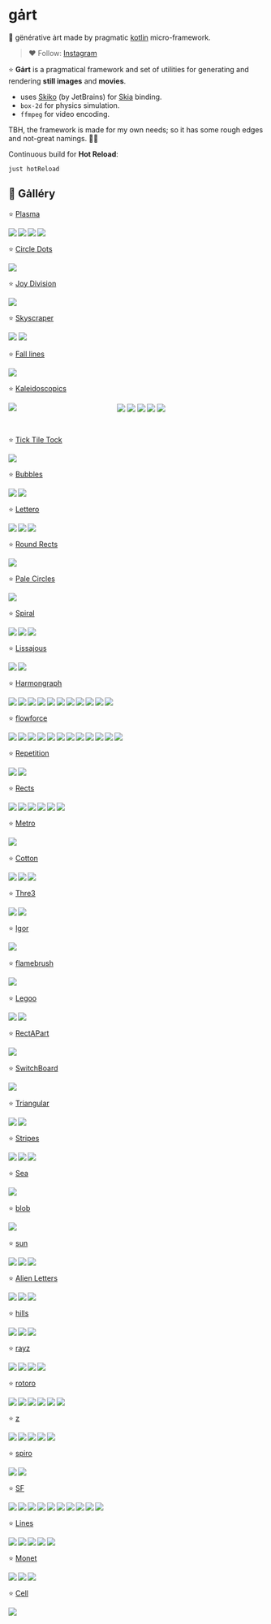 # gȧrt

🧧 gënérative ȧrt made by pragmatic [kotlin](WhyKotlin.md) micro-framework.

> ❤️ Follow: [Instagram](https://www.instagram.com/gart_173)

⭐️ **Gȧrt** is a pragmatical framework and set of utilities for generating and rendering
**still images** and **movies**.

+ uses [Skiko](https://github.com/JetBrains/skiko) (by JetBrains) for [Skia](https://skia.org) binding.
+ `box-2d` for physics simulation.
+ `ffmpeg` for video encoding.

TBH, the framework is made for my own needs; so it has some rough edges and not-great namings.
🤷‍♂️

Continuous build for **Hot Reload**:

```shell
just hotReload
```

## 🍭 Gȧlléry

⭐️ [Plasma](arts/plasma/README.md)

<p align="center">
<img src="arts/plasma/plasma_thumb.png" align="left">
<img src="arts/plasma/plasma2_thumb.png" align="left">
<img src="arts/plasma/plasma3_thumb.png" align="left">
<img src="arts/plasma/plasma4_thumb.png" align="left">
</p>

<br clear="both">

⭐️ [Circle Dots](arts/circledots/README.md)

<img src="arts/circledots/circledots_thumb.png">

⭐️ [Joy Division](arts/joydiv/README.md)

<img src="arts/joydiv/joydiv_thumb.png">

⭐️ [Skyscraper](arts/skyscraper/README.md)

<img src="arts/skyscraper/skyscraper_thumb.png">
<img src="arts/skyscraper/skyscraper2_thumb.png">

⭐️ [Fall lines](arts/falllines/README.md)

<img src="arts/falllines/falllines_thumb.png">

⭐️ [Kaleidoscopics](arts/kaleiircle/README.md)

<p align="center">
<img src="arts/kaleiircle/kaleiircle_thumb.png" align="left">
<img src="arts/kaleiircle/kaleidoscope_thumb.png" align="center">
<img src="arts/kaleiircle/kaleidoscope2_thumb.png" align="center">
<img src="arts/kaleiircle/kaleidoscope2-1_thumb.png" align="center">
<img src="arts/kaleiircle/kaleidoscope2-2_thumb.png" align="center">
<img src="arts/kaleiircle/kaleidoscope3_thumb.png" align="center">
</p>

<br clear="both">

⭐️ [Tick Tile Tock](arts/ticktiletock/README.md)

<img src="arts/ticktiletock/ticktiletock_thumb.png">

⭐️ [Bubbles](arts/bubbles/README.md)

<p align="center">
<img src="arts/bubbles/Bubbles2_thumb.png" align="left">
<img src="arts/bubbles/BubbleStripe_thumb.png" align="left">
</p>

<br clear="both">

⭐️ [Lettero](arts/lettero/README.md)

<p align="center">
<img src="arts/lettero/LetterO_thumb.png" align="left">
<img src="arts/lettero/LetterO2_thumb.png" align="left">
<img src="arts/lettero/lettero3_thumb.png" align="left">
</p>

<br clear="both">

⭐️ [Round Rects](arts/roundrects/README.md)

<img src="arts/roundrects/roundrects_thumb.png">

⭐️ [Pale Circles](arts/palecircles/README.md)

<img src="arts/palecircles/palecircles_thumb.png">

⭐️ [Spiral](arts/spiral/README.md)

<p align="center">
<img src="arts/spiral/spiral_thumb.png" align="left">
<img src="arts/spiral/spiral2_thumb.png" align="left">
<img src="arts/spiral/spiral3_thumb.png" align="left">
</p>

<br clear="both">

⭐️ [Lissajous](arts/lissajous/README.md)

<p align="center">
<img src="arts/lissajous/lissajous_thumb.png" align="left">
<img src="arts/lissajous/moire_thumb.png" align="left">
</p>

<br clear="both">

⭐️ [Harmongraph](arts/harmongraph/README.md)

<p align="center">
<img src="arts/harmongraph/harmongraph0_thumb.png" align="left">
<img src="arts/harmongraph/harmongraph1_thumb.png" align="left">
<img src="arts/harmongraph/harmongraph2_thumb.png" align="left">
<img src="arts/harmongraph/hA_thumb.png" align="left">
<img src="arts/harmongraph/hB_thumb.png" align="left">
<img src="arts/harmongraph/hC_thumb.png" align="left">
<img src="arts/harmongraph/hD_thumb.png" align="left">
<img src="arts/harmongraph/hE_thumb.png" align="left">
<img src="arts/harmongraph/hF_thumb.png" align="left">
<img src="arts/harmongraph/hG_thumb.png" align="left">
<img src="arts/harmongraph/hH_thumb.png" align="left">
</p>

<br clear="both">

⭐️ [flowforce](arts/flowforce/README.md)

<p align="center">
<img src="arts/flowforce/flowforce1_thumb.png" align="left">
<img src="arts/flowforce/flowforce2_thumb.png" align="left">
<img src="arts/flowforce/flowforce3_thumb.png" align="left">
<img src="arts/flowforce/flowforce4_thumb.png" align="left">
<img src="arts/flowforce/Eclipse_thumb.png" align="left">
<img src="arts/flowforce/Spring_thumb.png" align="left">
<img src="arts/flowforce/Eclectic_thumb.png" align="left">
<img src="arts/flowforce/emergence_thumb.png" align="left">
<img src="arts/flowforce/Eclectic2_thumb.png" align="left">
<img src="arts/flowforce/interruption_thumb.png" align="left">
<img src="arts/flowforce/circlex_thumb.png" align="left">
<img src="arts/flowforce/vorflow_thumb.png" align="left">
</p>

<br clear="both">

⭐️ [Repetition](arts/repetition/README.md)

<p align="center">
<img src="arts/repetition/Repetition1_thumb.png" align="left">
<img src="arts/repetition/Repetition2_thumb.png" align="left">
</p>

<br clear="both">

⭐️ [Rects](arts/rects/README.md)

<p align="center">
<img src="arts/rects/rects1_thumb.png" align="left">
<img src="arts/rects/rects2_thumb.png" align="left">
<img src="arts/rects/rects-over_thumb.png" align="left">
<img src="arts/rects/divine-divide_thumb.png" align="left">
<img src="arts/rects/mondrian-01_thumb.png" align="left">
<img src="arts/rects/cells_thumb.png" align="left">
</p>

<br clear="both">

⭐️ [Metro](arts/metro/README.md)

<p align="center">
<img src="arts/metro/metro_thumb.png" align="left">
</p>

<br clear="both">

⭐️ [Cotton](arts/cotton/README.md)

<p align="center">
<img src="arts/cotton/cotton1_thumb.png" align="left">
<img src="arts/cotton/cotton-circles_thumb.png" align="left">
<img src="arts/cotton/cotton-circles2_thumb.png" align="left">
</p>

<br clear="both">

⭐️ [Thre3](arts/thre3/README.md)

<p align="center">
<img src="arts/thre3/surfing_thumb.png" align="left">
<img src="arts/thre3/noisepads_thumb.png" align="left">
</p>

<br clear="both">

⭐️ [Igor](arts/igor/README.md)
<p align="center">
<img src="arts/igor/igor_thumb.png" align="left">
</p>

<br clear="both">

⭐️ [flamebrush](arts/flamebrush/README.md)
<p align="center">
<img src="arts/flamebrush/flamebrush1_thumb.png" align="left">
</p>

<br clear="both">

⭐️ [Legoo](arts/legoo/README.md)
<p align="center">
<img src="arts/legoo/Legoo12_thumb.png" align="left">
<img src="arts/legoo/Legoo2_thumb.png" align="left">
</p>

<br clear="both">

⭐️ [RectAPart](arts/rectapart/README.md)
<p align="center">
<img src="arts/rectapart/rectApart_thumb.png" align="left">
</p>

<br clear="both">

⭐️ [SwitchBoard](arts/switchboard/README.md)
<p align="center">
<img src="arts/switchboard/switchboard_thumb.png" align="left">
</p>

<br clear="both">

⭐️ [Triangular](arts/triangular/README.md)
<p align="center">
<img src="arts/triangular/Triage_thumb.png" align="left">
<img src="arts/triangular/SaharaDiamond_thumb.png" align="left">
</p>

<br clear="both">

⭐️ [Stripes](arts/stripes/README.md)
<p align="center">
<img src="arts/stripes/stripes_thumb.png" align="left">
<img src="arts/stripes/tolerance_thumb.png" align="left">
<img src="arts/stripes/stripes1_thumb.png" align="left">
</p>

<br clear="both">

⭐️ [Sea](arts/sea/README.md)
<p align="center">
<img src="arts/sea/sea_thumb.png" align="left">
</p>

<br clear="both">

⭐️ [blob](arts/blob/README.md)
<p align="center">
<img src="arts/blob/blob_thumb.jpg" align="left">
</p>

<br clear="both">

⭐️ [sun](arts/sun/README.md)
<p align="center">
<img src="arts/sun/echoes2_thumb.png" align="left">
<img src="arts/sun/sunNS1_thumb.png" align="left">
<img src="arts/sun/sunlines_thumb.png" align="left">
</p>

<br clear="both">

⭐️ [Alien Letters](arts/alien/README.md)
<p align="center">
<img src="arts/alien/alien-letters-v1_thumb.png" align="left">
<img src="arts/alien/alien-letters-v2_thumb.png" align="left">
<img src="arts/alien/alien-letters-v3_thumb.png" align="left">
</p>

<br clear="both">

⭐️ [hills](arts/hills/README.md)
<p align="center">
<img src="arts/hills/february_thumb.png" align="left">
<img src="arts/hills/hills_thumb.png" align="left">
<img src="arts/hills/horizons_thumb.png" align="left">
</p>

<br clear="both">

⭐️ [rayz](arts/rayz/README.md)
<p align="center">
<img src="arts/rayz/rayz2-1_thumb.png" align="left">
<img src="arts/rayz/rayz2-2_thumb.png" align="left">
<img src="arts/rayz/rayz2-3_thumb.png" align="left">
<img src="arts/rayz/rayz_thumb.png" align="left">
</p>

<br clear="both">

⭐️ [rotoro](arts/rotoro/README.md)
<p align="center">
<img src="arts/rotoro/rotoro1_thumb.png" align="left">
<img src="arts/rotoro/rotoro2_thumb.png" align="left">
<img src="arts/rotoro/rotoro3_thumb.png" align="left">
<img src="arts/rotoro/rotoro2-0_thumb.png" align="left">
<img src="arts/rotoro/rotoro2-1_thumb.png" align="left">
<img src="arts/rotoro/rotoro2-2_thumb.png" align="left">
</p>

<br clear="both">

⭐️ [z](arts/z/README.md)
<p align="center">
<img src="arts/z/z1_thumb.png" align="left">
<img src="arts/z/z2_thumb.png" align="left">
<img src="arts/z/z3_thumb.png" align="left">
<img src="arts/z/z4_thumb.png" align="left">
<img src="arts/z/z5_thumb.png" align="left">
</p>

<br clear="both">

⭐️ [spiro](arts/spirograph/README.md)

<p align="center">
<img src="arts/spirograph/spirograph1_thumb.png" align="left">
<img src="arts/spirograph/spirograph2_thumb.png" align="left">
</p>

<br clear="both">

⭐️ [SF](arts/sf/README.md)

<p align="center">
<img src="arts/sf/sf1_thumb.png" align="left">
<img src="arts/sf/sf2_thumb.png" align="left">
<img src="arts/sf/sf3_thumb.png" align="left">
<img src="arts/sf/sf4_thumb.png" align="left">
<img src="arts/sf/sf5_thumb.png" align="left">
<img src="arts/sf/sf6_thumb.png" align="left">
<img src="arts/sf/sf7_thumb.png" align="left">
<img src="arts/sf/sf8_thumb.png" align="left">
<img src="arts/sf/sf9_thumb.png" align="left">
<img src="arts/sf/sf10_thumb.png" align="left">
</p>

<br clear="both">

⭐️ [Lines](arts/lines/README.md)

<p align="center">
<img src="arts/lines/citymap_thumb.png" align="left">
<img src="arts/lines/triangles_thumb.png" align="left">
<img src="arts/lines/swing_thumb.png" align="left">
<img src="arts/lines/swing2_thumb.png" align="left">
<img src="arts/lines/swing3_thumb.png" align="left">
</p>

<br clear="both">

⭐️ [Monet](arts/monet/README.md)

<p align="center">
<img src="arts/monet/monet1-0_thumb.png" align="left">
<img src="arts/monet/monet1_thumb.png" align="left">
<img src="arts/monet/monet2_thumb.png" align="left">
</p>

<br clear="both">

⭐️ [Cell](arts/cell/README.md)

<p align="center">
<img src="arts/cell/cell1_thumb.png" align="left">
</p>

